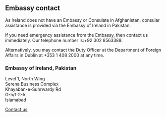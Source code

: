 ## Embassy contact

As Ireland does not have an Embassy or Consulate in Afghanistan, consular assistance is provided via the Embassy of Ireland in Pakistan.

If you need emergency assistance from the Embassy, then contact us immediately. Our telephone number is:+92 302 8563388.

Alternatively, you may contact the Duty Officer at the Department of Foreign Affairs in Dublin at +353 1 408 2000 at any time.

### Embassy of Ireland, Pakistan

Level 1, North Wing   
Serena Business Complex   
Khayaban-e-Suhrwardy Rd   
G-5/1 G-5   
Islamabad

[Contact us](/en/pakistan/islamabad/contact/)
